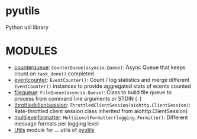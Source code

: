 # pyutils

Python util library

# MODULES 

* [counterqueue](counterqueue.py): `CounterQueue(asyncio.Queue)`: Async Queue that keeps count on `task_done()` completed
* [eventcounter](eventcounter.py): `EventCounter()`: Count / log statistics and merge different `EventCounter()` instances to provide aggregated stats of ecents counted
* [filequeue](filequeue.py): `FileQueue(asyncio.Queue)`: Class to build file queue to process from command line arguments or STDIN (`-`)
* [throttledclientsession](throttledclientsession.py):  `ThrottledClientSession(aiohttp.ClientSession)`: Rate-throttled client session class inherited from aiohttp.ClientSession)
* [multilevelformatter](multilevelformatter.py): `MultiLevelFormatter(logging.Formatter)`: Different message formats per logging level
* [Utils](utils.py) module for ... utils of [pyutils](.)

